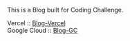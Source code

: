 This is a Blog built for Coding Challenge.

Vercel :: [Blog-Vercel](https://blog-one-eosin-42.vercel.app/)\
Google Cloud :: [Blog-GC](https://blog-hxqfph3ema-oa.a.run.app/)
